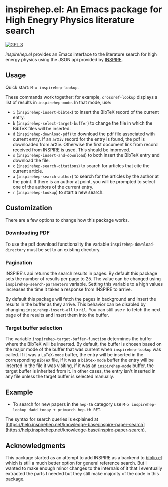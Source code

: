 # inspirehep.el: An Emacs package for High Enegry Physics literature search
[![GPL 3](https://img.shields.io/badge/license-GPLv3-blue.svg)](COPYING)

*inspirehep.el* provides an Emacs interface to the literature search for high energy physics using the JSON api provided by [INSPIRE](https://inspirehep.net/).

## Usage

Quick start: `M-x inspirehep-lookup`.

These commands work together: for example, `crossref-lookup` displays a
list of results in `inspirehep-mode`.  In that mode, use:

* `i` (`inspirehep-insert-bibtex`) to insert the BibTeX record of the current entry. 
* `b` (`inspirehep-select-target-buffer`) to change the file in which the BibTeX files will be inserted.
* `d` (`inspirehep-download-pdf`) to download the pdf file associated with current entry. If an `arXiv` record for the entry is found, the pdf is downloaded
from arXiv. Otherwise the first document link from record received from INSPIRE is used. This should be improved.
* `s` (`inspirehep-insert-and-download`) to both insert the BibTeX entry and download the file.
* `c` (`inspirehep-search-citations`) to search for articles that cite the current article. 
* `a` (`inspirehep-search-author`) to search for the articles by the author at the point. If there is an author at point, you will be prompted to select one of
  the authors of the current entry.
* `r` (`inspirehep-lookup`) to start a new search.

## Customization

There are a few options to change how this package works. 

### Downloading PDF

To use the pdf download functionality the variable `inspirehep-download-directory` must be set to an existing directory.

### Pagination

INSPIRE's api returns the search results in pages. By default this package sets the number of results per page to 25. The value can be changed using `inspirehep-search-parameters` variable. Setting this variable to a high values increases the time it takes a response from INSPIRE to arrive.

By default this package will fetch the pages in background and insert the results in the buffer as they arrive. This behavior can be disabled by changing `inspirehep-insert-all` to `nil`. You can still use `n` to fetch the next page of the results and insert them into the buffer.

### Target buffer selection

  The variable `inspirehep-target-buffer-function` determines the buffer where the BibTeX will be inserted. By default, the buffer is chosen based on the major
  mode of the buffer that was current when `inspirehep-lookup` was called. If it was a `LaTeX-mode` buffer, the entry will be inserted in the corresponding
  `BibTeX` file, if it was a `bibtex-mode` buffer the entry will be inserted in the file it was visiting, if it was an `inspirehep-mode` buffer, the target
  buffer is inherited from it. In other cases, the entry isn't inserted in any file unless the target buffer is selected manually.

## Example

* To search for new papers in the `hep-th` category use `M-x inspirehep-lookup dadd today + primarch hep-th RET`.

The syntax for search queries is explained at [https://help.inspirehep.net/knowledge-base/inspire-paper-search](https://help.inspirehep.net/knowledge-base/inspire-paper-search).

## Acknowledgments
This package started as an attempt to add INSPIRE as a backend to [biblio.el](https://github.com/cpitclaudel/biblio.el) which is still a much better option for
general reference search. But I wanted to make enough minor changes to the internals of it that I eventually extracted the parts I needed but they still make
majority of the code in this package.
